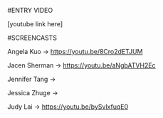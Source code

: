 #ENTRY VIDEO

[youtube link here]

#SCREENCASTS

Angela Kuo -> https://youtu.be/8Cro2dETJUM

Jacen Sherman -> https://youtu.be/aNgbATVH2Ec

Jennifer Tang ->

Jessica Zhuge ->

Judy Lai -> https://youtu.be/bySvlxfuqE0
